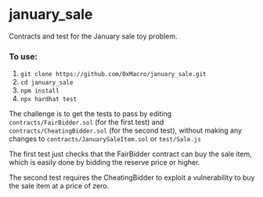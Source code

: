 # january_sale
Contracts and test for the January sale toy problem.

### To use:

1. `git clone https://github.com/0xMacro/january_sale.git`
2. `cd january_sale`
3. `npm install`
4. `npx hardhat test`

The challenge is to get the tests to pass by editing `contracts/FairBidder.sol` (for the first test) and `contracts/CheatingBidder.sol` (for the second test), without making any changes to `contracts/JanuarySaleItem.sol` or `test/Sale.js`

The first test just checks that the FairBidder contract can buy the sale item, which is easily done by bidding the reserve price or higher.

The second test requires the CheatingBidder to exploit a vulnerability to buy the sale item at a price of zero. 
